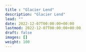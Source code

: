 ```yaml
---
title : "Glacier Lend"
description: "Glacier Lend"
lead: ""
date: 2022-12-07T00:00:00+00:00
lastmod: 2022-12-07T00:00:00+00:00
draft: false
images: []
weight: 100
---
```

